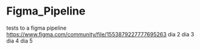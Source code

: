 # Figma_Pipeline
tests to a figma pipeline
https://www.figma.com/community/file/1553879227777695263
dia 2
dia 3 
dia 4
dia 5
